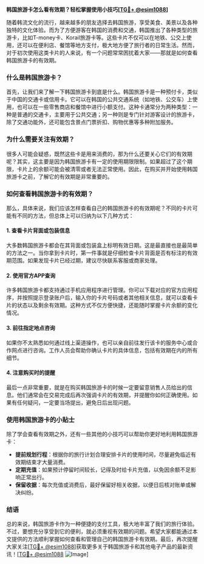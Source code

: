 **韩国旅游卡怎么看有效期？轻松掌握使用小技巧[[TG💪+ @esim1088](https://t.me/s/esim1088)]**

随着韩流文化的流行，越来越多的朋友选择去韩国旅游，享受美食、美景以及各种独特的文化体验。而为了方便游客在韩国的消费和交通，韩国推出了各种类型的旅游卡，比如T-money卡、Korail旅游卡等。这些卡片不仅可以在地铁、公交上使用，还可以在便利店、餐馆等地方支付，极大地方便了旅行者的日常生活。然而，对于初次使用这类卡片的人来说，有一个问题常常困扰着大家——那就是如何查看韩国旅游卡的有效期。

### 什么是韩国旅游卡？

首先，让我们来了解一下韩国旅游卡到底是什么。韩国旅游卡是一种预付卡，类似于中国的交通卡或信用卡。它可以在韩国的公共交通系统（如地铁、公交车）上使用，也可以在一些零售商店和餐馆中进行小额支付。这种卡通常分为两种类型：一种是普通的交通卡，主要用于公共交通；另一种则是专门针对游客设计的旅游卡，除了交通功能外，还可能包含景点门票折扣、购物优惠等多种附加服务。

### 为什么需要关注有效期？

很多人可能会疑惑，既然这些卡是用来消费的，那为什么还要关心它们的有效期呢？其实，这主要是因为韩国旅游卡有一定的使用期限限制。如果超过了这个期限，卡片上的余额可能会被清零或者无法正常使用。因此，在购买并开始使用韩国旅游卡之前，了解它的有效期是非常重要的。

### 如何查看韩国旅游卡的有效期？

那么，具体来说，我们应该怎样查看自己的韩国旅游卡的有效期呢？不同的卡片可能有不同的方法，但总体上可以归纳为以下几种方式：

#### 1. 查看卡片背面或包装信息

大多数韩国旅游卡都会在其背面或包装盒上标明有效日期。这是最直接也是最简单的方法之一。当你拿到卡片时，第一件事就是仔细检查卡片背面是否有标注的有效期范围。如果发现卡片已经过期，建议尽快联系客服或商家处理。

#### 2. 使用官方APP查询

许多韩国旅游卡都支持通过手机应用程序进行管理。你可以下载对应的官方应用程序，并按照提示登录账户后，输入你的卡片号码或者其他相关信息，就可以查看卡片的状态以及剩余有效期。这种方式不仅方便快捷，还能随时掌握卡片余额的变化情况。

#### 3. 前往指定地点咨询

如果你不太熟悉如何通过线上渠道操作，也可以亲自前往发行该卡的服务中心或合作网点进行咨询。工作人员会帮助你确认卡片的具体信息，包括有效期在内的所有细节。

#### 4. 注意购买时的提醒

最后一点非常重要，就是在购买韩国旅游卡的时候一定要留意销售人员给出的信息。他们通常会在交易完成后再次强调卡片的有效期，并提醒你如何正确使用。如果有任何疑问，一定要当场提出，避免日后出现问题。

### 使用韩国旅游卡的小贴士

除了学会查看有效期之外，还有一些其他的小技巧可以帮助你更好地利用韩国旅游卡：

- **提前规划行程**：根据你的旅行计划合理安排卡片的使用时间，尽量避免临近有效期结束才大量消费。
- **定期充值**：如果预计停留时间较长，记得及时给卡片充值，以免因余额不足影响正常出行。
- **保留收据**：每次充值或消费后，最好保留好相关收据，以便日后核对账单或解决纠纷。

### 结语

总的来说，韩国旅游卡作为一种便捷的支付工具，极大地丰富了我们的旅行体验。不过，要想充分享受到它的便利，就必须重视有效期的问题。希望大家都能通过本文提供的方法顺利掌握如何查看和管理自己的韩国旅游卡有效期。最后，再次提醒大家关注[[TG💪+ @esim1088](https://t.me/s/esim1088)]获取更多关于韩国旅游卡和其他电子产品的最新资讯！[[TG💪+ @esim1088](https://t.me/s/esim1088) ![Image](https://i.postimg.cc/4NQfJmqS/Snipaste-2025-05-13-00-14-12.png)]